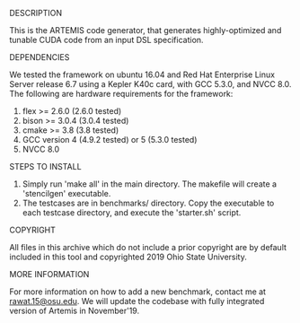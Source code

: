 DESCRIPTION

This is the ARTEMIS code generator, that generates highly-optimized and tunable
CUDA code from an input DSL specification.

DEPENDENCIES

We tested the framework on ubuntu 16.04 and Red Hat Enterprise Linux Server release 6.7 using a 
Kepler K40c card, with GCC 5.3.0, and NVCC 8.0. The following are hardware requirements
for the framework:
1. flex >= 2.6.0 (2.6.0 tested)
2. bison >= 3.0.4 (3.0.4 tested)
3. cmake >= 3.8 (3.8 tested)
4. GCC version 4 (4.9.2 tested) or 5 (5.3.0 tested)
5. NVCC 8.0


STEPS TO INSTALL

1. Simply run 'make all' in the main directory. The makefile will create a 'stencilgen' executable.
2. The testcases are in benchmarks/ directory. Copy the executable to each testcase directory, and execute the 'starter.sh' script.


COPYRIGHT

All files in this archive which do not include a prior copyright are by default
included in this tool and copyrighted 2019 Ohio State University.


MORE INFORMATION

For more information on how to add a new benchmark, contact me at <rawat.15@osu.edu>. We will update the codebase with fully integrated version of Artemis in November'19.
